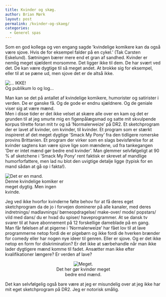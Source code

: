 ```yaml
---
title: Kvinder og skæg.
author: Brian Mørk
layout: post
permalink: /kvinder-og-skaeg/
categories:
  - Generel spas
---
```

Som en god kollega og ven engang sagde ’kvindelige komikere kan da også være sjove. Hvis de for eksempel falder på en cykel.’ (Tak Carsten Eskelund). Sætningen bærer mere end et gran af sandhed. Kvinder er nemlig meget sjældent morsomme. Det ligger ikke til dem. De har svært ved det. De kan være dygtige til så meget andet. At brokke sig for eksempel, eller til at se pæne ud, men sjove det er de altså ikke. 

<div class="bitImage bitRight" style="width: 188px">
  <img src="http://www.abekat.net/images/kvinde.jpg" alt="... IKKE!" /><br /> Og publikum lo og log…
</div>

Man kan se det på antallet af kvindelige komikere, humorister og satirister i verden. De er ganske få. Og de gode er endnu sjældnere. Og de geniale viser sig at være mænd.  
Men i disse tider er det ikke velset at skære alle over en kam og det er grunden til at jeg smurte mig en figenpålægsmad og satte mit skvulpende korpus tilrette foran mit tv og så ’Normalerweize’ på DR2. Et sketchprogram der er lavet af kvinder, om kvinder, til kvinder. Et program som er stærkt inspireret af det meget dygtige ’Smack My Pony’ fra den tidligere romerske provins Brittanien. Et program der virker som en slags bevisførelse for at kvinder sagtens kan være sjove lige som mændene, ud fra tankegangen ’Der er intet mænd gør bedre end kvinder’. Man glemmer selvfølgeligt at 90 % af sketchene i ’Smack My Pony’ rent faktisk er skrevet af mandlige humorforfattere, men lad nu blot den uvigtige detalje ligge (typisk for en mand sådan at gå op i fakta!).

<div class="bitImage bitLeft" style="width: 208px">
  <img src="http://www.abekat.net/images/izzard.jpg" alt="Det er en mand." /><br /> Denne kvindelige komiker er meget dygtig. Men ingen kvinde.
</div>

Jeg ved ikke hvorfor kvinderne følte behov for at få deres eget sketchprogram da de jo i forvejen dominerer på alle kanaler, med deres indretnings/ madlavnings/ børneopdragelse/ make-over/ mode/ popstars/ vild med dans/ du er hvad du spiser/ haveprogrammer. At se dansk tv svarer til at have abonnement på 12 forskellige dameblade på en gang.  
Man får følelsen af at pigerne i ’Normalerweize’ har fået lov til at lave programmerne netop fordi de er pigebørn og ikke fordi de hverken brænder for comedy eller har nogen nye ideer til genren. Eller er sjove. Og er det ikke netop en form for diskrimination? Er det ikke at særbehandle når man ikke lader dygtigere mænd komme til fadet. Ansætter man ikke efter kvalifikationer længere? Er verden af lave?

<center>
  </p> <div class="bitImage bitCenter" style="width: 208px">
    <img src="http://www.abekat.net/images/burt.jpg" alt="Meget." /><br /> Det her gør kvinder meget bedre end mænd.
  </div>
  
  <p>
    </center>
  </p>
  
  <p>
    Det kan selvfølgelig også bare være at jeg er misundelig over at jeg ikke har mit eget sketchprogram på DR2. Jeg er notorisk smålig.
  </p>